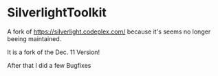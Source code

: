 SilverlightToolkit
==================

A fork of https://silverlight.codeplex.com/ because it's seems no longer beeing maintained.

It is a fork of the Dec. 11 Version!

After that I did a few Bugfixes
